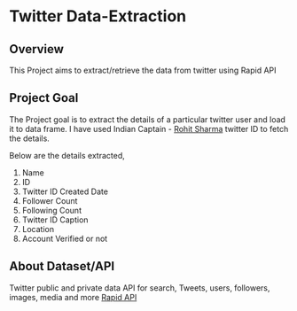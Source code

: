 # **Twitter Data-Extraction**

## Overview
This Project aims to extract/retrieve the data from twitter using Rapid API

## Project Goal
The Project goal is to extract the details of a particular twitter user and load it to data frame. I have used Indian Captain - [Rohit Sharma](https://en.wikipedia.org/wiki/Rohit_Sharma) twitter ID to fetch the details.

Below are the details extracted,
1. Name
2. ID
3. Twitter ID Created Date
4. Follower Count
5. Following Count
6. Twitter ID Caption
7. Location
8. Account Verified or not

## About Dataset/API
Twitter public and private data API for search, Tweets, users, followers, images, media and more [Rapid API](https://rapidapi.com/Glavier/api/twitter135/)
